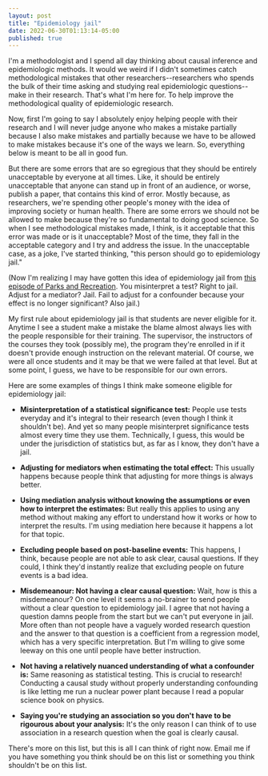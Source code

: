 ```yaml
---
layout: post
title: "Epidemiology jail"
date: 2022-06-30T01:13:14-05:00
published: true
---
```


I'm a methodologist and I spend all day thinking about causal inference and epidemiologic methods. It would we weird if I didn't sometimes catch methodological mistakes that other researchers--researchers who spends the bulk of their time asking and studying real epidemiologic questions--make in their research. That's what I'm here for. To help improve the methodological quality of epidemiologic research.

Now, first I'm going to say I absolutely enjoy helping people with their research and I will never judge anyone who makes a mistake partially because I also make mistakes and partially because we have to be allowed to make mistakes because it's one of the ways we learn. So, everything below is meant to be all in good fun. 

But there are some errors that are so egregious that they should be entirely unacceptable by everyone at all times. Like, it should be entirely unacceptable that anyone can stand up in front of an audience, or worse, publish a paper, that contains this kind of error. Mostly because, as researchers, we're spending other people's money with the idea of improving society or human health. There are some errors we should not be allowed to make because they're so fundamental to doing good science.  So when I see methodological mistakes made, I think, is it acceptable that this error was made or is it unacceptable? Most of the time, they fall in the acceptable category and I try and address the issue. In the unacceptable case, as a joke, I've started thinking, "this person should go to epidemiology jail." 

(Now I'm realizing I may have gotten this idea of epidemiology jail from [this episode of Parks and Recreation](https://www.youtube.com/watch?v=eiyfwZVAzGw). You misinterpret a test? Right to jail. Adjust for a mediator? Jail. Fail to adjust for a confounder because your effect is no longer significant? Also jail.)

My first rule about epidemiology jail is that students are never eligible for it. Anytime I see a student make a mistake the blame almost always lies with the people responsible for their training. The supervisor, the instructors of the courses they took (possibly me), the program they're enrolled in if it doesn't provide enough instruction on the relevant material. Of course, we were all once students and it may be that we were failed at that level. But at some point, I guess, we have to be responsible for our own errors. 

Here are some examples of things I think make someone eligible for epidemiology jail:

- **Misinterpretation of a statistical significance test:** People use tests everyday and it's integral to their research (even though I think it shouldn't be). And yet so many people misinterpret significance tests almost every time they use them. Technically, I guess, this would be under the jurisdiction of statistics but, as far as I know, they don't have a jail. 

- **Adjusting for mediators when estimating the total effect:** This usually happens because people think that adjusting for more things is always better.

- **Using mediation analysis without knowing the assumptions or even how to interpret the estimates:** But really this applies to using any method without making any effort to understand how it works or how to interpret the results. I'm using mediation here because it happens a lot for that topic.

- **Excluding people based on post-baseline events:** This happens, I think, because people are not able to ask clear, causal questions. If they could, I think they'd instantly realize that excluding people on future events is a bad idea. 

- **Misdemeanour: Not having a clear causal question:** Wait, how is this a misdemeanour? On one level it seems a no-brainer to send people without a clear question to epidemiology jail. I agree that not having a question damns people from the start but we can't put everyone in jail. More often than not people have a vaguely worded research question and the answer to that question is a coefficient from a regression model, which has a very specific interpretation. But I'm willing to give some leeway on this one until people have better instruction.

- **Not having a relatively nuanced understanding of what a confounder is:** Same reasoning as statistical testing. This is crucial to research! Conducting a causal study without properly understanding confounding is like letting me run a nuclear power plant because I read a popular science book on physics. 

- **Saying you're studying an association so you don't have to be rigourous about your analysis:** It's the only reason I can think of to use association in a research question when the goal is clearly causal. 

There's more on this list, but this is all I can think of right now. Email me if you have something you think should be on this list or something you think shouldn't be on this list.

 



